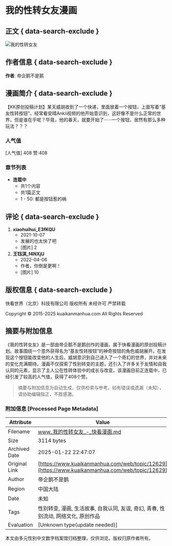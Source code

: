 # 我的性转女友漫画

## 正文 { data-search-exclude }


![我的性转女友](https://tn1-f2.kkmh.com/image/211001/UHjMgnt35.webp-w750.jpg)

## 作者信息 { data-search-exclude }
**作者**: 帝企鹅不是鹅

## 漫画简介 { data-search-exclude }
【KK原创投稿计划】某天威胡收到了一个快递，里面放着一个按钮，上面写着“基友性转按钮”，经常看安晴Ankii视频的他开始意识到，这好像不是什么正常的世界，但是谁在乎呢？毕竟，他的春天，就要开始了······一个按钮，居然有那么多种玩法？？？

### 人气值
[人气值] 408 赞:408

### 章节列表
- **连载中**
  - 共1个内容
  - 共1篇正文
  - 1 - 50: 都是按钮惹的祸

## 评论 { data-search-exclude }
1. **xiaohuihui_E3fKQU**
   - 2021-10-07
   - 发展的也太快了吧
   - [图片] 2
2. **王钰淇_f4NXjU**
   - 2022-04-06
   - 作者，你倒是更啊！
   - [图片] 10

## 版权信息 { data-search-exclude }
快看世界（北京）科技有限公司 版权所有 未经许可 严禁转载

Copyright © 2015-2025 kuaikanmanhua.com All Rights Reserved
<!-- tcd_original_link https://www.kuaikanmanhua.com/web/topic/12629 -->


## 摘要与附加信息

<!-- tcd_abstract -->
《我的性转女友》是一部由帝企鹅不是鹅创作的漫画，属于快看漫画的原创投稿计划。故事围绕一个意外获得名为“基友性转按钮”的神奇按钮的角色威胡展开。在发现这个按钮能改变他的人生后，威胡意识到自己进入了一个奇幻的世界，并对未来的变化充满期待。漫画不仅探索了性别转变的主题，还引入了许多关于友情和自我认同的元素，显示了主人公在性转体验中的成长与改变。该漫画目前正连载中，已经引发了较高的人气值，获得了408个赞。
<!-- tcd_abstract_end -->

> 摘要与附加信息为自动生成，仅供检索与参考。如有错误或遗漏（未知），请协助编辑指正，不胜感激。

### 附加信息 [Processed Page Metadata]

| Attribute       | Value                                  |
|-----------------|----------------------------------------|
| Filename        | www_我的性转女友_-_快看漫画.md                             |
| Size            | 3114 bytes                           |
| Archived Date   | 2025-01-22 22:47:07                             |
| Original Link   | [https://www.kuaikanmanhua.com/web/topic/12629](https://www.kuaikanmanhua.com/web/topic/12629)                       |
| Author          | 帝企鹅不是鹅                               |
| Region          | 中国大陆                               |
| Date            | 未知                                 |
| Tags            | 性别转变, 漫画, 生活故事, 自我认同, 友谊, 奇幻, 青春, 性别流动, 网络文化, 原创作品                                 |
| Evaluation            | [Unknown type(update needed)]                                 |
<!-- tcd_table_end -->

本文由多元性别中文数字档案馆归档整理，仅供浏览。版权归原作者所有。
